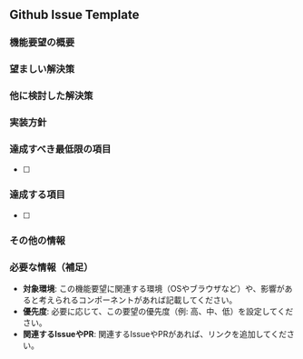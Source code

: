 
## Github Issue Template

### 機能要望の概要
<!-- 機能要望が関係している問題について、簡潔に説明してください。 例：〇〇がないために△△をする際に不便を感じる。 -->

### 望ましい解決策
<!-- 希望する解決策や実現したい機能について、具体的に説明してください。 -->

### 他に検討した解決策
<!-- 他に検討した解決策や機能があれば、具体的に説明してください。 -->


### 実装方針


### 達成すべき最低限の項目
<!-- Issueをクローズする条件 -->

- [ ]

### 達成する項目
<!-- 可能であれば手を付ける項目．できなくても問題はない -->

- [ ]

### その他の情報
<!-- 機能要望に関連する追加の情報や参考になるスクリーンショットがあれば、こちらに貼り付けてください。 -->

### 必要な情報（補足）

- **対象環境**: この機能要望に関連する環境（OSやブラウザなど）や、影響があると考えられるコンポーネントがあれば記載してください。
- **優先度**: 必要に応じて、この要望の優先度（例: 高、中、低）を設定してください。
- **関連するIssueやPR**: 関連するIssueやPRがあれば、リンクを追加してください。